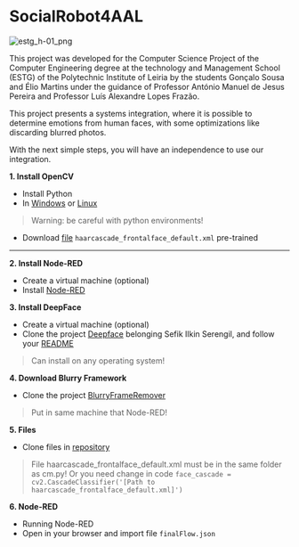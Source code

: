 # SocialRobot4AAL
![estg_h-01_png](https://user-images.githubusercontent.com/45467998/125843191-a854b410-923e-46f0-8636-4d9ba790ba6e.png)


This project was developed for the Computer Science Project of the Computer Engineering degree at the technology and Management School (ESTG) of the Polytechnic Institute of Leiria by the students Gonçalo Sousa and Élio Martins under the guidance of Professor António Manuel de Jesus Pereira and Professor Luís Alexandre Lopes Frazão. 


This project presents a systems integration, where it is possible to determine emotions from human faces, with some optimizations like discarding blurred photos.

With the next simple steps, you will have an independence to use our integration.

**1. Install OpenCV**
- Install Python 
- In [Windows](https://www.geeksforgeeks.org/how-to-install-opencv-for-python-in-windows/) or [Linux](https://docs.opencv.org/master/d7/d9f/tutorial_linux_install.html)
> Warning: be careful with python environments!
- Download [file](https://github.com/opencv/opencv/blob/master/data/haarcascades/haarcascade_frontalface_default.xml) `haarcascade_frontalface_default.xml` pre-trained
---------------------------------------------------------------
**2. Install Node-RED**
- Create a virtual machine (optional)
- Install [Node-RED](https://nodered.org/docs/getting-started/)

**3. Install DeepFace**
- Create a virtual machine (optional)
- Clone the project [Deepface](https://github.com/serengil/deepface) belonging Sefik Ilkin Serengil, and follow your [README](https://github.com/serengil/deepface#readme)

> Can install on any operating system!

**4. Download Blurry Framework**
- Clone the project [BlurryFrameRemover](https://github.com/deepshakes/BlurryFrameRemover)

> Put in same machine that Node-RED!

**5. Files**
- Clone files in [repository](https://github.com/Goncalo-sousa/SocialRobot4AAL.git)

> File haarcascade_frontalface_default.xml must be in the same folder as cm.py! Or you need change in code `face_cascade = cv2.CascadeClassifier('[Path to haarcascade_frontalface_default.xml]')` 

**6. Node-RED**
- Running Node-RED
- Open in your browser and import file `finalFlow.json` 
